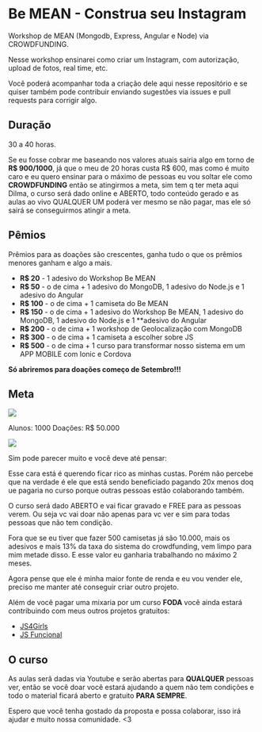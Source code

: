 # Be MEAN - Construa seu Instagram

Workshop de MEAN (Mongodb, Express, Angular e Node)  via CROWDFUNDING.

Nesse workshop ensinarei como criar um Instagram, com autorização, upload de fotos, real time, etc. 

Você poderá acompanhar toda a criação dele aqui nesse repositório e se quiser também pode contribuir enviando sugestões via issues e pull requests para corrigir algo.

## Duração

30 a 40 horas.


Se eu fosse cobrar me baseando nos valores atuais sairia algo em torno de **R$ 900/1000**, já que o meu de 20 horas custa R$ 600, mas como é muito caro e eu quero ensinar para o máximo de pessoas eu vou soltar ele como **CROWDFUNDING** então se atingirmos a meta, sim tem q ter meta aqui Dilma, o curso será dado online e ABERTO, todo conteúdo gerado e as aulas ao vivo QUALQUER UM poderá ver mesmo se não pagar, mas ele só sairá se conseguirmos atingir a meta.

## Pêmios
Prêmios para as doações são crescentes, ganha tudo o que os prêmios menores ganham e algo a mais.

- **R$ 20** - 1 adesivo do Workshop Be MEAN
- **R$ 50** - o de cima + 1 adesivo do MongoDB, 1 adesivo do Node.js e 1 adesivo do Angular 
- **R$ 100** - o de cima + 1 camiseta do Be MEAN
- **R$ 150** - o de cima + 1 adesivo do Workshop Be MEAN, 1 adesivo do MongoDB, 1 adesivo do Node.js e 1 **adesivo do Angular 
- **R$ 200** - o de cima + 1 workshop de Geolocalização com MongoDB
- **R$ 300** - o de cima + 1 camiseta a escolher sobre JS
- **R$ 500** - o de cima + 1 curso para transformar nosso sistema em um APP MOBILE com Ionic e Cordova

**Só abriremos para doações começo de Setembro!!!**

## Meta

![](http://gospellife.com.br/site-antigo/images/politica/meta-do-pronatec.jpg)

Alunos: 1000
Doações: R$ 50.000

![](http://www.go2web.com.br/fotos/18072014_190738_Meme-Jackie.jpg)

Sim pode parecer muito e você deve até pensar:

Esse cara está é querendo ficar rico as minhas custas. Porém não percebe que na verdade é ele que está sendo beneficiado pagando 20x menos doq ue pagaria no curso porque outras pessoas estão colaborando também.

O curso será dado ABERTO e vai ficar gravado e FREE para as pessoas verem.
Ou seja vc vai doar não apenas para vc ver e sim para todas pessoas que não tem condição.

Fora que se eu tiver que fazer 500 camisetas já são 10.000, mais os adesivos e mais 13% da taxa do sistema do crowdfunding, vem limpo para mim metade disso. E esse valor eu ganharia trabalhando no máximo 2 meses.

Agora pense que ele é minha maior fonte de renda e eu vou vender ele, preciso me manter até conseguir criar outro projeto.

Além de você pagar uma mixaria por um curso **FODA** você ainda estará contribuindo com meus outros projetos gratuitos:

- [JS4Girls](http://nomadev.com.br/js4girls-evento-gratuito-de-ensino-de-programa%C3%A7%C3%A3o-para-mulheres-garotas-meninas/)
- [JS Funcional](http://webschool.io/jsfuncional/)


## O curso

As aulas serã dadas via Youtube e serão abertas para **QUALQUER** pessoas ver, então se você doar você estará ajudando a quem não tem condições e todo o material ficará aberto e gratuito **PARA SEMPRE**.

Espero que você tenha gostado da proposta e possa colaborar, isso irá ajudar e muito nossa comunidade. <3


